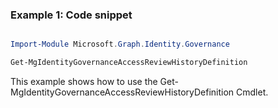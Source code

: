 ### Example 1: Code snippet

```powershell

Import-Module Microsoft.Graph.Identity.Governance

Get-MgIdentityGovernanceAccessReviewHistoryDefinition

```
This example shows how to use the Get-MgIdentityGovernanceAccessReviewHistoryDefinition Cmdlet.

